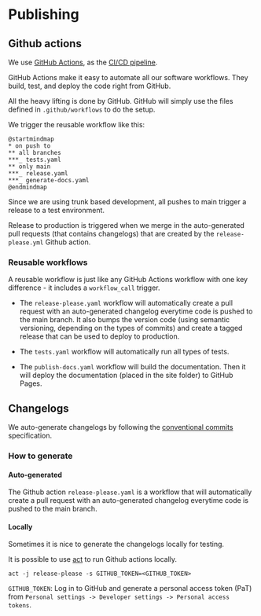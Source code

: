 # Publishing

## Github actions

We use [GitHub Actions](https://docs.github.com/en/actions), as the [CI/CD pipeline](https://github.com/equinor/template-fastapi-react/actions).

GitHub Actions make it easy to automate all our software workflows. They build, test, and deploy the code right from GitHub.

All the heavy lifting is done by GitHub. GitHub will simply use the files defined in `.github/workflows` to do the setup.

We trigger the reusable workflow like this:

```plantuml Github Actions
@startmindmap
* on push to
** all branches
***_ tests.yaml
** only main
***_ release.yaml
***_ generate-docs.yaml
@endmindmap
```

Since we are using trunk based development, all pushes to main trigger a release to a test environment.

Release to production is triggered when we merge in the auto-generated pull requests (that contains changelogs) that are created by the `release-please.yml` Github action. 

### Reusable workflows

A reusable workflow is just like any GitHub Actions workflow with one key difference - it includes a `workflow_call` trigger.

* The `release-please.yaml` workflow will automatically create a pull request with an auto-generated changelog everytime code is pushed to the main branch. It also bumps the version code (using semantic versioning, depending on the types of commits) and create a tagged release that can be used to deploy to production.

* The `tests.yaml` workflow will automatically run all types of tests.

* The `publish-docs.yaml` workflow will build the documentation. Then it will deploy the documentation (placed in the site folder) to GitHub Pages.

## Changelogs

We auto-generate changelogs by following the [conventional commits](https://www.conventionalcommits.org/en/v1.0.0/) specification.

### How to generate

#### Auto-generated

The Github action `release-please.yaml` is a workflow that will automatically create a pull request with an auto-generated changelog everytime code is pushed to the main branch.

#### Locally

Sometimes it is nice to generate the changelogs locally for testing.

It is possible to use [act](https://github.com/nektos/act) to run Github actions locally.

```shell
act -j release-please -s GITHUB_TOKEN=<GITHUB_TOKEN>
````

`GITHUB_TOKEN`: Log in to GitHub and generate a personal access token (PaT) from `Personal settings -> Developer settings -> Personal access tokens`.